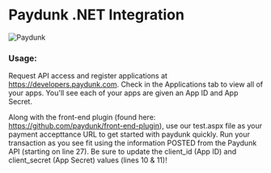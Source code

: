# Paydunk .NET Integration

<img alt="Paydunk" src="http://paydunk.com/wp-content/themes/paydunk/images/footr_logo.png" />

### Usage:

Request API access and register applications at https://developers.paydunk.com. Check in the Applications tab to view all of your apps. You'll see each of your apps are given an App ID and App Secret.

Along with the front-end plugin (found here: https://github.com/paydunk/front-end-plugin), use our test.aspx file as your payment accepttance URL to get started with paydunk quickly. Run your transaction as you see fit using the information POSTED from the Paydunk API (starting on line 27). Be sure to update the client_id (App ID) and client_secret (App Secret) values (lines 10 & 11)!
